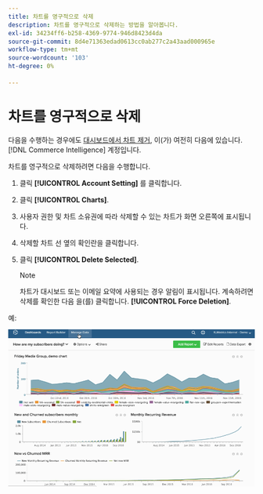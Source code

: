 ```yaml
---
title: 차트를 영구적으로 삭제
description: 차트를 영구적으로 삭제하는 방법을 알아봅니다.
exl-id: 34234ff6-b258-4369-9774-946d8423d4da
source-git-commit: 8d4e71363edad0613cc0ab277c2a43aad000965e
workflow-type: tm+mt
source-wordcount: '103'
ht-degree: 0%

---
```


# 차트를 영구적으로 삭제

다음을 수행하는 경우에도 [대시보드에서 차트 제거](../../data-user/dashboards/remove-charts-dashboard.md), 이(가) 여전히 다음에 있습니다. [!DNL Commerce Intelligence] 계정입니다.

차트를 영구적으로 삭제하려면 다음을 수행합니다.

1. 클릭 **[!UICONTROL Account Setting]** 를 클릭합니다.

1. 클릭 **[!UICONTROL Charts]**.

1. 사용자 권한 및 차트 소유권에 따라 삭제할 수 있는 차트가 화면 오른쪽에 표시됩니다.

1. 삭제할 차트 선 옆의 확인란을 클릭합니다.

1. 클릭 **[!UICONTROL Delete Selected]**.

   >[!NOTE]
   >
   >차트가 대시보드 또는 이메일 요약에 사용되는 경우 알림이 표시됩니다. 계속하려면 삭제를 확인한 다음 을(를) 클릭합니다. **[!UICONTROL Force Deletion]**.

예:

![차트 삭제](../../assets/deletechart.gif)<!--{: width="630" height="402"}-->

